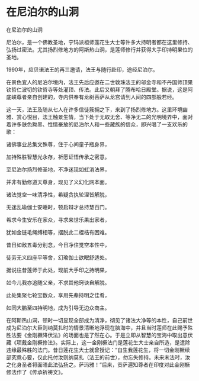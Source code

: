 # 在尼泊尔的山洞

在尼泊尔的山洞

尼泊尔，是一个佛教圣地，宁玛派祖师莲花生大士等许多大持明者都在这里修持、弘扬过密法。尤其扬烈修地方的阿斯热山洞，是莲师修行并获得大手印持明果位的圣地。

1990年，应贝诺法王的再三邀请，法王与随行赴印，途经尼泊尔。

在景色宜人的尼泊尔境内，法王先后应邀在二世敦珠法王的邬金寺和不丹国师顶果钦哲仁波切的钦哲寺等处灌顶、传法。此后又朝拜了腾布哈日殿堂。据说，这是阿底峡尊者亲自创建的，寺内供奉有龙树菩萨从龙宫请到人间的四部般若经。

这一天，法王及随从七人在许多信徒簇拥之下，来到了扬烈修地方。这里环境幽雅、赏心悦目，法王触景生情，当下处于无取无舍、等净无二的光明境界中，面对着许多肤色黝黑、性情豪放的尼泊尔人和一些藏族的信众，即兴唱了一支欢乐的歌：

诸佛事业总集文殊尊，住于心间童子瓶身界，

加持殊胜智慧光永存，祈愿证悟传承之密意。

至尼泊尔扬烈修圣地，不净迷现如虹消法界，

并非有勤修道天尊身，现见了义幻化网本面。

诸法觉空一味清净性，希疑贪执轮涅皆解脱，

无迷乱瑜伽士安睡时，顿启辩才总持慧百门。

希求今生安乐在家众，寻求来世乐果出家者，

犹如金链毛绳缚相等，摆脱此二桎梏有困难。

昔日如敌五毒分别念，今日净住觉空本性中，

徒劳无义四座平等舍，幻瑜伽士欲眠舒适处。

据说往昔莲师于此处，现前大手印之持明果，

如今儿我亦追随父亲，不求其他窍诀自解脱。

此处集聚七轮宝数众，享用先辈持明之佳肴，

如同大鹏至四持明地，成为引导无边众商主。

在阿斯热山洞，顿时一切显现全部成为清净，彻见了诸法大净等的本性，自己前世成为尼泊尔大臣则纳莫扎时的情景清晰地浮现在脑海中，并且当时莲师在此赐予殊胜法要《金刚橛降伏法》的场面也是了然在心。于是立即从智慧的宝海中取出意伏藏《项戴金刚橛修法》。实际上，这一金刚橛法门是莲花生大士亲自所造，是遣除违缘最殊胜的法门。昔日莲花生大士就曾授记：“自生我莲花生，将一切金刚橛续部究竟心要，仅此托付汝则纳莫扎（法王的前世），勿忘失修持。未来末法时，汝之化身圣者将面晤此法弘扬之。萨玛雅！”后来，贡萨遍知尊者在印度对此金刚橛修法作了《传承祈祷文》。

